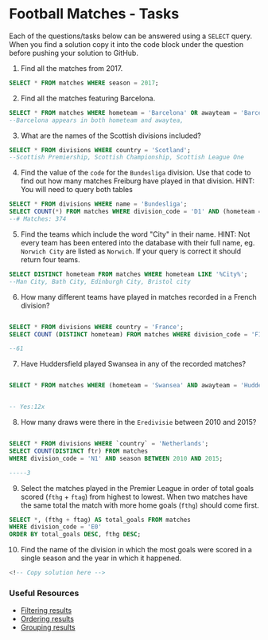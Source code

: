 # Football Matches - Tasks

Each of the questions/tasks below can be answered using a `SELECT` query. When you find a solution copy it into the code block under the question before pushing your solution to GitHub.

1) Find all the matches from 2017.

```sql
SELECT * FROM matches WHERE season = 2017;


```

2) Find all the matches featuring Barcelona.

```sql
SELECT * FROM matches WHERE hometeam = 'Barcelona' OR awayteam = 'Barcelona';
--Barcelona appears in both hometeam and awaytea,

```

3) What are the names of the Scottish divisions included?

```sql
SELECT * FROM divisions WHERE country = 'Scotland';
--Scottish Premiership, Scottish Championship, Scottish League One


```

4) Find the value of the `code` for the `Bundesliga` division. Use that code to find out how many matches Freiburg have played in that division. HINT: You will need to query both tables

```sql
SELECT * FROM divisions WHERE name = 'Bundesliga';
SELECT COUNT(*) FROM matches WHERE division_code = 'D1' AND (hometeam = 'Freiburg' OR awayteam = 'Freiburg');
--# Matches: 374

```

5)  Find the teams which include the word "City" in their name. HINT: Not every team has been entered into the database with their full name, eg. `Norwich City` are listed as `Norwich`. If your query is correct it should return four teams.

```sql
SELECT DISTINCT hometeam FROM matches WHERE hometeam LIKE '%City%';
--Man City, Bath City, Edinburgh City, Bristol city


```

6) How many different teams have played in matches recorded in a French division?

```sql

SELECT * FROM divisions WHERE country = 'France';
SELECT COUNT (DISTINCT hometeam) FROM matches WHERE division_code = 'F1' OR division_code = 'F2';

--61
```

7) Have Huddersfield played Swansea in any of the recorded matches?

```sql

SELECT * FROM matches WHERE (hometeam = 'Swansea' AND awayteam = 'Huddersfield') OR (hometeam = 'Huddersfield' AND awayteam = 'Swansea');


-- Yes:12x
```

8) How many draws were there in the `Eredivisie` between 2010 and 2015?

```sql

SELECT * FROM divisions WHERE `country` = 'Netherlands';
SELECT COUNT(DISTINCT ftr) FROM matches
WHERE division_code = 'N1' AND season BETWEEN 2010 AND 2015;

-----3

```

9) Select the matches played in the Premier League in order of total goals scored (`fthg` + `ftag`) from highest to lowest. When two matches have the same total the match with more home goals (`fthg`) should come first. 

```sql
SELECT *, (fthg + ftag) AS total_goals FROM matches
WHERE division_code = 'E0'
ORDER BY total_goals DESC, fthg DESC;


```

10) Find the name of the division in which the most goals were scored in a single season and the year in which it happened.

```sql
<!-- Copy solution here -->


```

### Useful Resources

- [Filtering results](https://www.w3schools.com/sql/sql_where.asp)
- [Ordering results](https://www.w3schools.com/sql/sql_orderby.asp)
- [Grouping results](https://www.w3schools.com/sql/sql_groupby.asp)